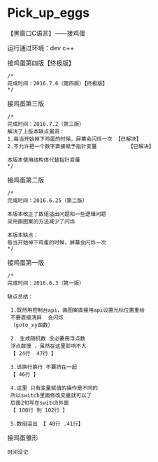 # Pick_up_eggs
【黑窗口C语言】——接鸡蛋

运行通过环境：dev c++

接鸡蛋第四版【终极版】
```
/*
完成时间：2016.7.6（第四版）【终极版】 
*/
```

接鸡蛋第三版 
```
/*
完成时间：2016.7.2（第三版） 
解决了上版本缺点漏洞：
1.每当开始掉下鸡蛋的时候，屏幕会闪烁一次 【已解决】
2.不允许把一个数字直接赋予指针变量			【已解决】

本版本使用结构体代替指针变量
*/
```

接鸡蛋第二版
```
/*
完成时间：2016.6.25（第二版） 

本版本改正了数组溢出问题和一些逻辑问题
采用画图案的方法减少了闪烁

本版本缺点：
每当开始掉下鸡蛋的时候，屏幕会闪烁一次
*/
```

接鸡蛋第一版
```
/*
完成时间：2016.6.3（第一版） 

缺点总结：

 1.既然用控制台api，画图案直接用api设置光标位置重绘
 不要直接清屏  会闪烁
 （goto_xy函数） 
 
 2. 生成随机数 没必要用浮点数
 浮点数慢 ，虽然在这里影响不大
 【 24行  47行 】 
 
 3.该换行换行 不要挤在一起
 【 46行 】 
 
 4.这里 只有变量赋值的操作是不同的
 所以switch里面修改变量就可以了
 后面2句写在switch外面
 【 100行 到 102行 】 

 5.数组溢出 【 40行 .41行】
```

接鸡蛋雏形
```
时间没记
```

